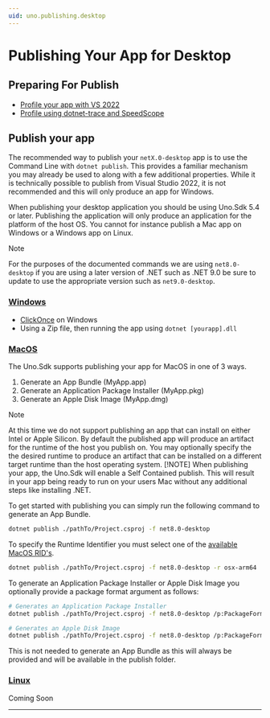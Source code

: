 ```yaml
---
uid: uno.publishing.desktop
---
```


# Publishing Your App for Desktop

## Preparing For Publish

- [Profile your app with VS 2022](https://learn.microsoft.com/en-us/visualstudio/profiling/profiling-feature-tour?view=vs-2022)
- [Profile using dotnet-trace and SpeedScope](https://learn.microsoft.com/en-us/dotnet/core/diagnostics/dotnet-trace)

## Publish your app

The recommended way to publish your `netX.0-desktop` app is to use the Command Line with `dotnet publish`. This provides a familiar mechanism you may already be used to along with a few additional properties. While it is technically possible to publish from Visual Studio 2022, it is not recommended and this will only produce an app for Windows.

When publishing your desktop application you should be using Uno.Sdk 5.4 or later. Publishing the application will only produce an application for the platform of the host OS. You cannot for instance publish a Mac app on Windows or a Windows app on Linux.

> [!NOTE]
> For the purposes of the documented commands we are using `net8.0-desktop` if you are using a later version of .NET such as .NET 9.0 be sure to update to use the appropriate version such as `net9.0-desktop`.

### [**Windows**](#tab/windows)

- [ClickOnce](https://learn.microsoft.com/visualstudio/deployment/quickstart-deploy-using-clickonce-folder?view=vs-2022) on Windows
- Using a Zip file, then running the app using `dotnet [yourapp].dll`

### [**MacOS**](#tab/macos)

The Uno.Sdk supports publishing your app for MacOS in one of 3 ways.

1) Generate an App Bundle (MyApp.app)
2) Generate an Application Package Installer (MyApp.pkg)
3) Generate an Apple Disk Image (MyApp.dmg)

> [!NOTE]
> At this time we do not support publishing an app that can install on either Intel or Apple Silicon. By default the published app will produce an artifact for the runtime of the host you publish on. You may optionally specify the the desired runtime to produce an artifact that can be installed on a different target runtime than the host operating system.
> [!NOTE]
> When publishing your app, the Uno.Sdk will enable a Self Contained publish. This will result in your app being ready to run on your users Mac without any additional steps like installing .NET.

To get started with publishing you can simply run the following command to generate an App Bundle.

```bash
dotnet publish ./pathTo/Project.csproj -f net8.0-desktop
```

To specify the Runtime Identifier you must select one of the [available MacOS RID's](https://learn.microsoft.com/en-us/dotnet/core/rid-catalog#macos-rids).

```bash
dotnet publish ./pathTo/Project.csproj -f net8.0-desktop -r osx-arm64
```

To generate an Application Package Installer or Apple Disk Image you optionally provide a package format argument as follows:

```bash
# Generates an Application Package Installer
dotnet publish ./pathTo/Project.csproj -f net8.0-desktop /p:PackageFormat=pkg

# Generates an Apple Disk Image
dotnet publish ./pathTo/Project.csproj -f net8.0-desktop /p:PackageFormat=dmg
```

This is not needed to generate an App Bundle as this will always be provided and will be available in the publish folder.

### [**Linux**](#tab/linux)

Coming Soon

---
